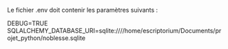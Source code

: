 Le fichier .env doit contenir les paramètres suivants :

DEBUG=TRUE
SQLALCHEMY_DATABASE_URI=sqlite:////home/escriptorium/Documents/projet_python/noblesse.sqlite
